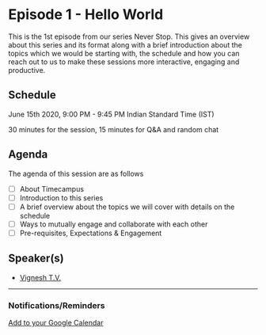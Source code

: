 # Episode 1 - Hello World

This is the 1st episode from our series Never Stop. This gives an overview about this series and its format along with a brief introduction about the topics which we would be starting with, the schedule and how you can reach out to us to make these sessions more interactive, engaging and productive.

## Schedule

June 15th 2020, 9:00 PM - 9:45 PM Indian Standard Time (IST)

30 minutes for the session, 15 minutes for Q&A and random chat

## Agenda

The agenda of this session are as follows

- [ ] About Timecampus
- [ ] Introduction to this series
- [ ] A brief overview about the topics we will cover with details on the schedule
- [ ] Ways to mutually engage and collaborate with each other
- [ ] Pre-requisites, Expectations & Engagement

## Speaker(s)

- [Vignesh T.V.](http://tvvignesh.com/)

------------------------------------------

### Notifications/Reminders

[Add to your Google Calendar](https://calendar.google.com/event?action=TEMPLATE&tmeid=M2xpOXFjZjNoa2Y0bzJqcmhmYWtwaDMwN2sgdGltZWNhbXB1cy5jb21fM2hxNHB0a3MwbGUycm5kMGowMW82MDE0YWdAZw&tmsrc=timecampus.com_3hq4ptks0le2rnd0j01o6014ag%40group.calendar.google.com)